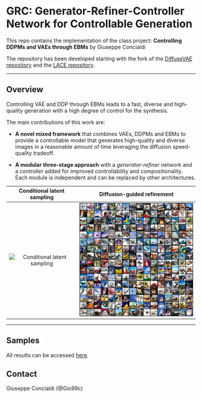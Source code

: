# GRC: Generator-Refiner-Controller Network for Controllable Generation

This repo contains the implementation of the class project: **Controlling DDPMs and VAEs through EBMs** by Giuseppe Concialdi

The repository has been developed starting with the fork of the [DiffuseVAE repository](https://github.com/kpandey008/DiffuseVAE) and the [LACE repository](https://github.com/NVlabs/LACE).

---
## Overview

Controlling VAE and DDP through EBMs leads to a fast, diverse and high-quality generation with a high degree of control for the synthesis.

The main contributions of this work are:

- **A novel mixed framework** that combines VAEs, DDPMs and EBMs to provide a controllable model that generates high-quality and diverse images in a reasonable amount of time leveraging the diffusion speed-quality tradeoff.

- **A modular three-stage approach** with a *generator-refiner* network and a *controller* added for improved controllability and compositionality. Each module is independent and can be replaced by other architectures.

| Conditional latent sampling | Diffusion-guided refinement  |
|:-------------: |:---------------:|
|![Conditional latent sampling](./assets/control0.gif)|![Diffusion guided refiniment](./assets/refinement0.png)|



---


## Samples
All results can be accessed [here](https://drive.google.com/drive/folders/1FynpfNo702DPJEcbYadQuWozSsWmpx7S?usp=sharing).


## Contact
Giuseppe Concialdi (@Gio99c)
